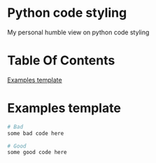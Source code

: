 # Python code styling
My personal humble view on python code styling

# Table Of Contents
[Examples template](#examples-template)

<a name="examples-template"/>

# Examples template

```python
# Bad
some bad code here

# Good
some good code here
```
